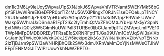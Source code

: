 dm1lc3M6Ly9leUoySWpvaU1pSXNJbkJ6SWpvaVhIVTRNamt5WEhVMk56bGpYSFUwWlRreElGeDFPR0prTlZ4MU56VXlPRngxT0RJNE1seDFOekJpT1NCY2RUUmxNR1JjZFRSbVpHUmNkVGhpWXpGY2RUa3dNV1pjZFRWbFlUWmZWakp5WVhraUxDSmhaR1FpT2lKc2IyTmhiQzVxZFhOMGJYbHpiMk5yY3pnNExtNWxkQ0lzSW5CdmNuUWlPall3TURBc0ltbGtJam9pTTJZMVpqUmlPVE10TWpNMFpDMDBOREEyTFRsaE1qSXRNRFptTTJGa09UVm1ObVJqSWl3aVlXbGtJam9pTWlJc0ltNWxkQ0k2SW5keklpd2lkSGx3WlNJNkltNXZibVVpTENKb2IzTjBJam9pSWl3aWNHRjBhQ0k2SWx3dmJXRnVaMmQxYjNsMWJsOTJhWEFpTENKMGJITWlPaUowYkhNaWZRPT0=
